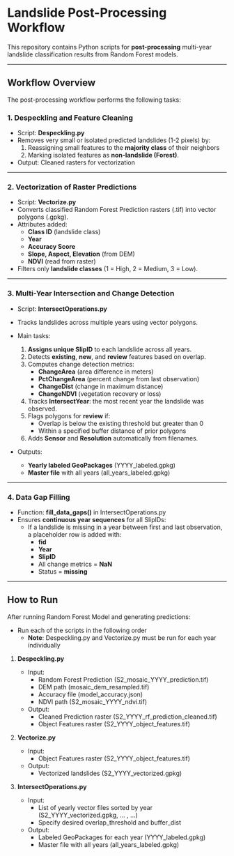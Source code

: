 # Landslide Post-Processing Workflow

This repository contains Python scripts for **post-processing** multi-year landslide classification results from Random Forest models.

---
## Workflow Overview

The post-processing workflow performs the following tasks:

### 1. **Despeckling and Feature Cleaning**
- Script: **Despeckling.py**
- Removes very small or isolated predicted landslides (1-2 pixels) by:
    1. Reassigning small features to the **majority class** of their neighbors
    2. Marking isolated features as **non-landslide (Forest)**.
- Output: Cleaned rasters for vectorization

---

### 2. **Vectorization of Raster Predictions**
- Script: **Vectorize.py**
- Converts classified Random Forest Prediction rasters (.tif) into vector polygons (.gpkg).
- Attributes added:
  - **Class ID** (landslide class)
  - **Year**
  - **Accuracy Score**
  - **Slope, Aspect, Elevation** (from DEM)
  - **NDVI** (read from raster)
- Filters only **landslide classes** (1 = High, 2 = Medium, 3 = Low).

---

### 3. **Multi-Year Intersection and Change Detection**
- Script: **IntersectOperations.py**
- Tracks landslides across multiple years using vector polygons.
- Main tasks:
    1. **Assigns unique SlipID** to each landslide across all years.
    2. Detects **existing**, **new**, and **review** features based on overlap.
    3. Computes change detection metrics:
       - **ChangeArea** (area difference in meters)
       - **PctChangeArea** (percent change from last observation)
       - **ChangeDist** (change in maximum distance)
       - **ChangeNDVI** (vegetation recovery or loss)
    4. Tracks **IntersectYear**: the most recent year the landslide was observed.
    5. Flags polygons for **review** if:
       - Overlap is below the existing threshold but greater than 0
       - Within a specified buffer distance of prior polygons
    6. Adds **Sensor** and **Resolution** automatically from filenames.

- Outputs:
  - **Yearly labeled GeoPackages** (YYYY_labeled.gpkg)
  - **Master file** with all years (all_years_labeled.gpkg)

---

### 4. **Data Gap Filling**
- Function: **fill_data_gaps()** in IntersectOperations.py
- Ensures **continuous year sequences** for all SlipIDs:
  - If a landslide is missing in a year between first and last observation, a placeholder row is added with:
    - **fid**
    - **Year**
    - **SlipID**
    - All change metrics = **NaN**
    - Status = **missing**

---
    
## How to Run
After running Random Forest Model and generating predictions:
- Run each of the scripts in the following order
  - **Note**: Despeckling.py and Vectorize.py must be run for each year individually
1. **Despeckling.py**
   - Input:
     - Random Forest Prediction (S2_mosaic_YYYY_prediction.tif)
     - DEM path (mosaic_dem_resampled.tif)
     - Accuracy file (model_accuracy.json)
     - NDVI path (S2_mosaic_YYYY_ndvi.tif)
   - Output:
     - Cleaned Prediction raster (S2_YYYY_rf_prediction_cleaned.tif)
     - Object Features raster (S2_YYYY_object_features.tif)
2. **Vectorize.py**
   - Input:
     - Object Features raster (S2_YYYY_object_features.tif)
   - Output:
     - Vectorized landslides (S2_YYYY_vectorized.gpkg)

3. **IntersectOperations.py**
   - Input:
     - List of yearly vector files sorted by year (S2_YYYY_vectorized.gpkg, ... , ...)
     - Specify desired overlap_threshold and buffer_dist
   - Output:
     - Labeled GeoPackages for each year (YYYY_labeled.gpkg)
     - Master file with all years (all_years_labeled.gpkg)

